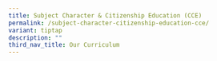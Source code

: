 ```yaml
---
title: Subject Character & Citizenship Education (CCE)
permalink: /subject-character-citizenship-education-cce/
variant: tiptap
description: ""
third_nav_title: Our Curriculum
---
```

